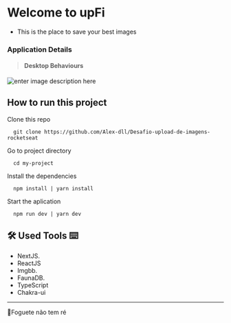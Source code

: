 
# Welcome to upFi	

-   This is the place to save your best images

### Application Details

> #### Desktop Behaviours
![enter image description here](https://github.com/Alex-dll/Desafio-upload-de-imagens-rocketseat/blob/master/public/upFi.gif?raw=true)

## How to run this project

Clone this repo

      git clone https://github.com/Alex-dll/Desafio-upload-de-imagens-rocketseat

Go to project directory

      cd my-project

Install the dependencies

      npm install | yarn install

Start the aplication

      npm run dev | yarn dev

## 🛠  Used Tools  ⌨

-   NextJS.
-   ReactJS
-   Imgbb.
-   FaunaDB.
-   TypeScript
-   Chakra-ui

----------

🚀Foguete não tem ré
